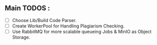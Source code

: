 ## Main TODOS :

- [ ] Choose Lib/Build Code Parser.
- [ ] Create WorkerPool for Handling Plagiarism Checking.
- [ ] Use RabbitMQ for more scalable queueing Jobs & MinIO as Object Storage.
